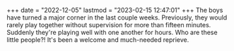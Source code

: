 +++
date = "2022-12-05"
lastmod = "2023-02-15 12:47:01"
+++
The boys have turned a major corner in the last couple weeks. Previously, they would rarely play together without supervision for more than fifteen minutes. Suddenly they're playing well with one another for hours. Who are these little people?! It's been a welcome and much-needed reprieve.
